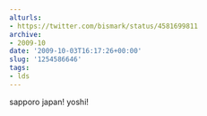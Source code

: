 ```yaml
---
alturls:
- https://twitter.com/bismark/status/4581699811
archive:
- 2009-10
date: '2009-10-03T16:17:26+00:00'
slug: '1254586646'
tags:
- lds
---
```


sapporo japan! yoshi!

